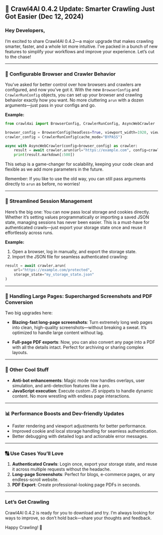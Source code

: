 ## 🚀 Crawl4AI 0.4.2 Update: Smarter Crawling Just Got Easier (Dec 12, 2024)

### Hey Developers,

I’m excited to share Crawl4AI 0.4.2—a major upgrade that makes crawling smarter, faster, and a whole lot more intuitive. I’ve packed in a bunch of new features to simplify your workflows and improve your experience. Let’s cut to the chase!

---

### 🔧 **Configurable Browser and Crawler Behavior**

You’ve asked for better control over how browsers and crawlers are configured, and now you’ve got it. With the new `BrowserConfig` and `CrawlerRunConfig` objects, you can set up your browser and crawling behavior exactly how you want. No more cluttering `arun` with a dozen arguments—just pass in your configs and go.

**Example:**
```python
from crawl4ai import BrowserConfig, CrawlerRunConfig, AsyncWebCrawler

browser_config = BrowserConfig(headless=True, viewport_width=1920, viewport_height=1080)
crawler_config = CrawlerRunConfig(cache_mode="BYPASS")

async with AsyncWebCrawler(config=browser_config) as crawler:
    result = await crawler.arun(url="https://example.com", config=crawler_config)
    print(result.markdown[:500])
```

This setup is a game-changer for scalability, keeping your code clean and flexible as we add more parameters in the future.

Remember: If you like to use the old way, you can still pass arguments directly to `arun` as before, no worries!

---

### 🔐 **Streamlined Session Management**

Here’s the big one: You can now pass local storage and cookies directly. Whether it’s setting values programmatically or importing a saved JSON state, managing sessions has never been easier. This is a must-have for authenticated crawls—just export your storage state once and reuse it effortlessly across runs.

**Example:**
1. Open a browser, log in manually, and export the storage state.
2. Import the JSON file for seamless authenticated crawling:

```python
result = await crawler.arun(
    url="https://example.com/protected",
    storage_state="my_storage_state.json"
)
```

---

### 🔢 **Handling Large Pages: Supercharged Screenshots and PDF Conversion**

Two big upgrades here:

- **Blazing-fast long-page screenshots**: Turn extremely long web pages into clean, high-quality screenshots—without breaking a sweat. It’s optimized to handle large content without lag.

- **Full-page PDF exports**: Now, you can also convert any page into a PDF with all the details intact. Perfect for archiving or sharing complex layouts.

---

### 🔧 **Other Cool Stuff**

- **Anti-bot enhancements**: Magic mode now handles overlays, user simulation, and anti-detection features like a pro.
- **JavaScript execution**: Execute custom JS snippets to handle dynamic content. No more wrestling with endless page interactions.

---

### 📊 **Performance Boosts and Dev-friendly Updates**

- Faster rendering and viewport adjustments for better performance.
- Improved cookie and local storage handling for seamless authentication.
- Better debugging with detailed logs and actionable error messages.

---

### 🔠 **Use Cases You’ll Love**

1. **Authenticated Crawls**: Login once, export your storage state, and reuse it across multiple requests without the headache.
2. **Long-page Screenshots**: Perfect for blogs, e-commerce pages, or any endless-scroll website.
3. **PDF Export**: Create professional-looking page PDFs in seconds.

---

### Let’s Get Crawling

Crawl4AI 0.4.2 is ready for you to download and try. I’m always looking for ways to improve, so don’t hold back—share your thoughts and feedback.

Happy Crawling! 🚀

